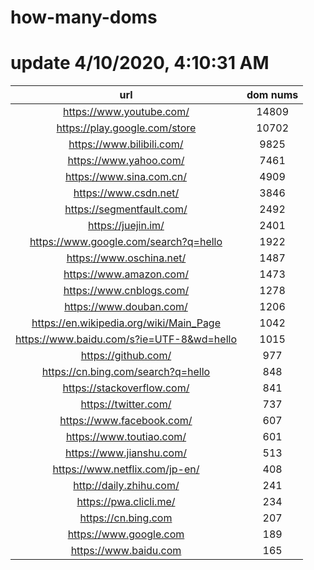 # how-many-doms

# update 4/10/2020, 4:10:31 AM

url | dom nums
:-: | :-:
https://www.youtube.com/ | 14809
https://play.google.com/store | 10702
https://www.bilibili.com/ | 9825
https://www.yahoo.com/ | 7461
https://www.sina.com.cn/ | 4909
https://www.csdn.net/ | 3846
https://segmentfault.com/ | 2492
https://juejin.im/ | 2401
https://www.google.com/search?q=hello | 1922
https://www.oschina.net/ | 1487
https://www.amazon.com/ | 1473
https://www.cnblogs.com/ | 1278
https://www.douban.com/ | 1206
https://en.wikipedia.org/wiki/Main_Page | 1042
https://www.baidu.com/s?ie=UTF-8&wd=hello | 1015
https://github.com/ | 977
https://cn.bing.com/search?q=hello | 848
https://stackoverflow.com/ | 841
https://twitter.com/ | 737
https://www.facebook.com/ | 607
https://www.toutiao.com/ | 601
https://www.jianshu.com/ | 513
https://www.netflix.com/jp-en/ | 408
http://daily.zhihu.com/ | 241
https://pwa.clicli.me/ | 234
https://cn.bing.com | 207
https://www.google.com | 189
https://www.baidu.com | 165

